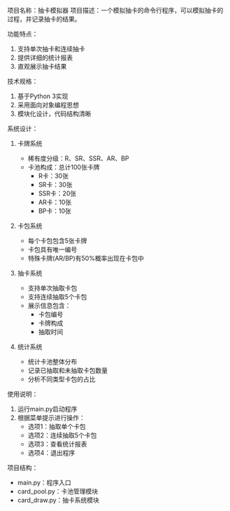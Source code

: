 项目名称：抽卡模拟器
项目描述：一个模拟抽卡的命令行程序，可以模拟抽卡的过程，并记录抽卡的结果。

功能特点：
1. 支持单次抽卡和连续抽卡
2. 提供详细的统计报表
3. 直观展示抽卡结果

技术规格：
1. 基于Python 3实现
2. 采用面向对象编程思想
3. 模块化设计，代码结构清晰

系统设计：
1. 卡牌系统
   - 稀有度分级：R、SR、SSR、AR、BP
   - 卡池构成：总计100张卡牌
     * R卡：30张
     * SR卡：30张
     * SSR卡：20张
     * AR卡：10张
     * BP卡：10张

2. 卡包系统
   - 每个卡包包含5张卡牌
   - 卡包具有唯一编号
   - 特殊卡牌(AR/BP)有50%概率出现在卡包中
   
3. 抽卡系统
   - 支持单次抽取卡包
   - 支持连续抽取5个卡包
   - 展示信息包含：
     * 卡包编号
     * 卡牌构成
     * 抽取时间

4. 统计系统
   - 统计卡池整体分布
   - 记录已抽取和未抽取卡包数量
   - 分析不同类型卡包的占比

使用说明：
1. 运行main.py启动程序
2. 根据菜单提示进行操作：
   - 选项1：抽取单个卡包
   - 选项2：连续抽取5个卡包
   - 选项3：查看统计报表
   - 选项4：退出程序

项目结构：
- main.py：程序入口
- card_pool.py：卡池管理模块
- card_draw.py：抽卡系统模块


